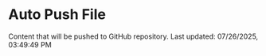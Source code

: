 # Auto Push File

Content that will be pushed to GitHub repository.
Last updated: 07/26/2025, 03:49:49 PM
